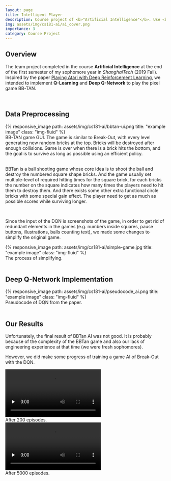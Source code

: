 ```yaml
---
layout: page
title: Intelligent Player
description: Course project of <b>"Artificial Intelligence"</b>. Use <b>Deep Q-learning Network</b> to train an AI Player.
img: assets/img/cs181-ai/ai_cover.png
importance: 3
category: Course Project
---
```


## Overview

The team project completed in the course **Artificial Intelligence** at the end of the first semester of my sophomore year in *ShanghaiTech* (2019 Fall). Inspired by the paper [Playing Atari with Deep Reinforcement Learning](https://arxiv.org/abs/1312.5602), we intended to implement **Q-Learning** and **Deep Q-Network** to play the pixel game BB-TAN. 

<br/>

## Data Preprocessing

<div class="row g-0">
		<div class="col-md-4"></div>
        <div class="col-md-4">
          {% responsive_image path: assets/img/cs181-ai/bbtan-ui.png title: "example image" class: "img-fluid" %}
        </div>
        <div class="col-md-4"></div>
</div>
<div class="caption">
            BB-TAN game GUI. The game is similar to Break-Out, with every level generating new random bricks at the top. Bricks will be destroyed after enough collisions. Game is over when there is a brick hits the bottom, and the goal is to survive as long as possible using an efficient policy.
</div>

<br/>

BBTan is a ball shooting game whose core idea is to shoot the ball and destroy the numbered square shape bricks. And the game usually set multiple-level of required hitting times for the square brick, for each bricks the number on the square indicates how many times the players need to hit them to destroy them. And there exists some other extra functional circle bricks with some special gain effect. The player need to get as much as possible scores while surviving longer.

<br/>

Since the input of the DQN is screenshots of the game, in order to get rid of redundant elements in the games (e.g. numbers inside squares, pause buttons, illustrations, balls counting text), we made some changes to simplify the original game.

<div class="row">
    <div class="col">
        {% responsive_image path: assets/img/cs181-ai/simple-game.jpg title: "example image" class: "img-fluid" %}
    </div>
</div>
<div class="caption">
    The process of simplifying.
</div>

<br/>

## Deep Q-Network Implementation

<div class="row">
    <div class="col">
        {% responsive_image path: assets/img/cs181-ai/pseudocode_ai.png title: "example image" class: "img-fluid" %}
    </div>
</div>
<div class="caption">
    Pseudocode of DQN from the paper.
</div>

<br/>



## Our Results

Unfortunately, the final result of BBTan AI was not good. It is probably because of the complexity of the BBTan game and also our lack of engineering experience at that time (we were fresh sophomores). 

However, we did make some progress of training a game AI of Break-Out with the DQN.

<div class="row">
    <div class="col">
        <video id="video" controls="" preload="none" >
        <source id="mp4" src="/assets/img/cs181-ai/200.mp4" type="video/mp4">
        </video>
        <div class="caption">
            After 200 episodes.
        </div>
    </div>
    <div class="col">
        <video id="video" controls="" preload="none" >
        <source id="mp4" src="/assets/img/cs181-ai/5000.mp4" type="video/mp4">
        </video>
        <div class="caption">
            After 5000 episodes.
        </div>
    </div>
</div>
